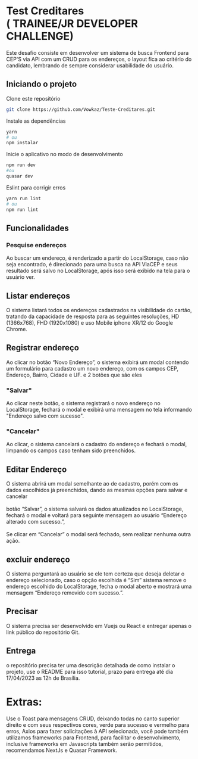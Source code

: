 # Test Creditares<br>( TRAINEE/JR DEVELOPER CHALLENGE)
Este desafio consiste em desenvolver um sistema de busca Frontend para CEP'S via API com um
CRUD para os endereços, o layout fica ao critério do candidato, lembrando de sempre considerar
usabilidade do usuário.
## Iniciando o projeto
Clone este repositório
```bash
git clone https://github.com/Vowkaz/Teste-Creditares.git
```
Instale as dependências
```bash
yarn
# ou
npm instalar

```
Inicie o aplicativo no modo de desenvolvimento
```bash
npm run dev
#ou
quasar dev

```
Eslint para corrigir erros
```bash
yarn run lint
# ou
npm run lint

```
## Funcionalidades

### Pesquise endereços
Ao buscar um endereço, é renderizado a partir do LocalStorage, caso não seja encontrado, é direcionado para uma busca na API ViaCEP e seus
resultado será salvo no LocalStorage, após isso será exibido na tela para o usuário
ver.

## Listar endereços
O sistema listará todos os endereços cadastrados na visibilidade do cartão, tratando da capacidade de resposta para as seguintes resoluções, HD (1366x768), FHD (1920x1080) e uso Mobile
iphone XR/12 do Google Chrome.

## Registrar endereço
Ao clicar no botão “Novo Endereço”, o sistema exibirá um modal contendo um formulário para cadastro
um novo endereço, com os campos CEP, Endereço, Bairro, Cidade e UF. e 2 botões que são eles

### "Salvar"
Ao clicar neste botão, o sistema registrará o novo endereço no LocalStorage, fechará o modal e exibirá uma mensagem no
tela informando "Endereço salvo com sucesso".
### "Cancelar"
Ao clicar, o sistema cancelará o cadastro do endereço e fechará o modal, limpando os campos caso tenham sido preenchidos.


## Editar Endereço
O sistema abrirá um modal semelhante ao de cadastro, porém com os dados escolhidos já preenchidos, dando as mesmas opções para salvar e cancelar
<br>
<br>
botão “Salvar”, o sistema salvará os dados atualizados no LocalStorage, fechará o modal e voltará para
seguinte mensagem ao usuário “Endereço alterado com sucesso.”,
<br>
<br>
Se clicar em “Cancelar” o modal será fechado, sem realizar nenhuma outra ação.

## excluir endereço
O sistema perguntará ao usuário se ele tem certeza que deseja deletar o endereço selecionado, caso o
opção escolhida é “Sim” sistema remove o endereço escolhido do LocalStorage, fecha o modal aberto
e mostrará uma mensagem “Endereço removido com sucesso.”.

## Precisar
O sistema precisa ser desenvolvido em Vuejs ou React e entregar apenas o link público do repositório Git.
## Entrega
o repositório precisa ter uma descrição detalhada de como instalar o projeto, use o README para isso
tutorial, prazo para entrega até dia 17/04/2023 as 12h de Brasília.
# Extras:

Use o Toast para mensagens CRUD, deixando todas no canto superior direito e com seus respectivos
cores, verde para sucesso e vermelho para erros, Axios para fazer solicitações à API selecionada, você pode
também utilizamos frameworks para Frontend, para facilitar o desenvolvimento, inclusive frameworks em
Javascripts também serão permitidos, recomendamos NextJs e Quasar Framework.
